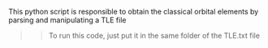 This python script is responsible to obtain the classical orbital elements by parsing and manipulating a TLE file
>> To run this code, just put it in the same folder of the TLE.txt file

